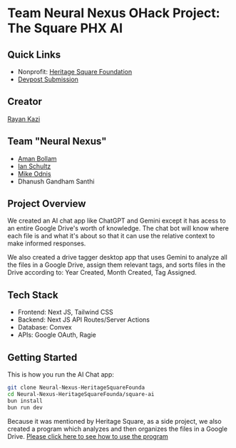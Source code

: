 
# Team Neural Nexus OHack Project: The Square PHX AI 

## Quick Links
- Nonprofit: [Heritage Square Foundation](https://ohack.dev/nonprofit/QFPGmii2GmDPYrv5tjHA)
- [Devpost Submission]()


## Creator

[Rayan Kazi](https://github.com/rayankzi)
 
## Team "Neural Nexus"
- [Aman Bollam ](https://github.com/Aman-Bollam)
- [Ian Schultz](https://github.com/Ian-Schultz-ASU)
- [Mike Odnis](https://github.com/WomB0ComB0)
- Dhanush Gandham Santhi
<!-- Add all team members -->

## Project Overview
We created an AI chat app like ChatGPT and Gemini except it has acess to an entire Google Drive's worth of knowledge. The chat bot will know where each file is and what it's about so that it can use the relative context to make informed responses.  

We also created a drive tagger desktop app that uses Gemini to analyze all the files in a Google Drive, assign them relevant tags, and sorts files in the Drive according to: Year Created, Month Created, Tag Assigned.

## Tech Stack
- Frontend: Next JS, Tailwind CSS 
- Backend: Next JS API Routes/Server Actions
- Database: Convex
- APIs: Google OAuth, Ragie

## Getting Started
This is how you run the AI Chat app:

```bash
git clone Neural-Nexus-HeritageSquareFounda
cd Neural-Nexus-HeritageSquareFounda/square-ai
bun install
bun run dev
```

Because it was mentioned by Heritage Square, as a side project, we also created a program which analyzes and then organizes the files in a Google Drive. 
[Please click here to see how to use the program](https://github.com/2025-Arizona-Opportunity-Hack-Summer/Neural-Nexus-HeritageSquareFounda/blob/Drive-Tagger-Branch/README.md)
